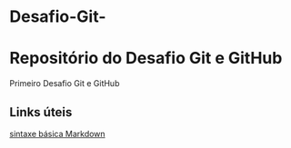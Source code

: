 # Desafio-Git-
# Repositório do Desafio Git e GitHub
Primeiro Desafio Git e GitHub

## Links úteis 
[sintaxe básica Markdown](https://www.markdownguide.org/getting-started/)

